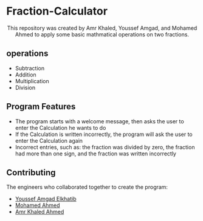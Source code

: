 # Fraction-Calculator
<div align='center'>


This repository was created by Amr Khaled, Youssef Amgad, and Mohamed Ahmed to apply some basic mathmatical operations on two fractions.
</div>

## operations


- Subtraction
- Addition
- Multiplication
- Division


## Program Features
- The program starts with a welcome message, then asks the user to enter the Calculation he wants to do
- If the Calculation is written incorrectly, the program will ask the user to enter the Calculation again
- Incorrect entries, such as: the fraction was divided by zero, the fraction had more than one sign, and the fraction was written incorrectly
## Contributing

The engineers who collaborated together to create the program:

- [Youssef Amgad Elkhatib](https://github.com/YoussefElkhatib)
- [Mohamed Ahmed](https://github.com/mohamedahmed2005)
- [Amr Khaled Ahmed](https://github.com/Amr-Khaled-Ahmed)

